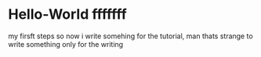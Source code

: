 # Hello-World fffffff
my firsft steps
so now i write somehing for the tutorial, man thats strange to write something only for the writing

